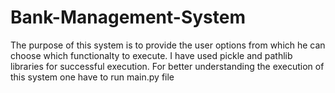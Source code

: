 # Bank-Management-System
The purpose of this system is to provide the user options from which he can choose which functionalty
to execute.
I have used pickle and pathlib libraries for successful execution.
For better understanding the execution of this system one have to run main.py file
